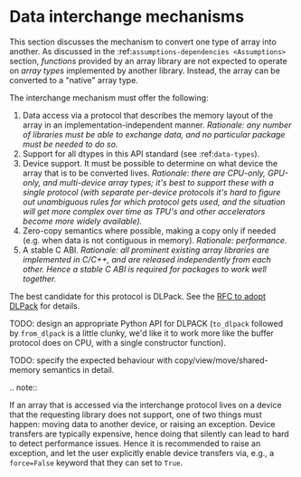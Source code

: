 # Data interchange mechanisms

This section discusses the mechanism to convert one type of array into another.
As discussed in the :ref:`assumptions-dependencies <Assumptions>` section,
_functions_ provided by an array library are not expected to operate on
_array types_ implemented by another library. Instead, the array can be
converted to a "native" array type.

The interchange mechanism must offer the following:

1. Data access via a protocol that describes the memory layout of the array
   in an implementation-independent manner.
   _Rationale: any number of libraries must be able to exchange data, and no
   particular package must be needed to do so._
2. Support for all dtypes in this API standard (see :ref:`data-types`).
3. Device support. It must be possible to determine on what device the array
   that is to be converted lives.
   _Rationale: there are CPU-only, GPU-only, and multi-device array types;
   it's best to support these with a single protocol (with separate
   per-device protocols it's hard to figure out unambiguous rules for which
   protocol gets used, and the situation will get more complex over time
   as TPU's and other accelerators become more widely available)._
4. Zero-copy semantics where possible, making a copy only if needed (e.g.
   when data is not contiguous in memory).
   _Rationale: performance._
5. A stable C ABI.
   _Rationale: all prominent existing array libraries are implemented in
   C/C++, and are released independently from each other. Hence a stable C
   ABI is required for packages to work well together._

The best candidate for this protocol is DLPack. See the
[RFC to adopt DLPack](https://github.com/data-apis/consortium-feedback/issues/1)
for details.

TODO: design an appropriate Python API for DLPACK (`to_dlpack` followed by `from_dlpack` is a little clunky, we'd like it to work more like the buffer protocol does on CPU, with a single constructor function).

TODO: specify the expected behaviour with copy/view/move/shared-memory semantics in detail.


.. note::

   If an array that is accessed via the interchange protocol lives on a
   device that the requesting library does not support, one of two things
   must happen: moving data to another device, or raising an exception.
   Device transfers are typically expensive, hence doing that silently can
   lead to hard to detect performance issues. Hence it is
   recommended to raise an exception, and let the user explicitly enable
   device transfers via, e.g., a `force=False` keyword that they can set to
   `True`.